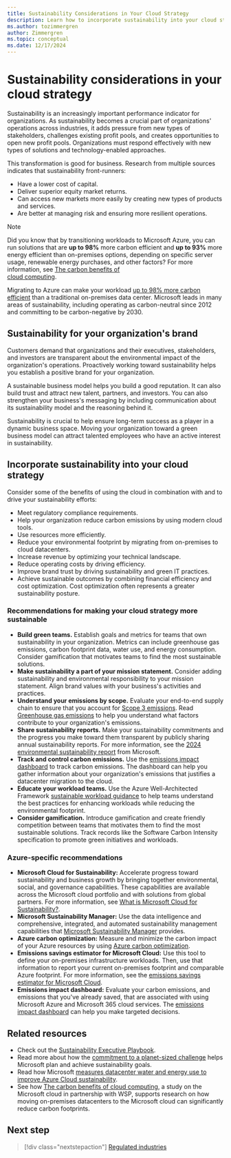 ```yaml
---
title: Sustainability Considerations in Your Cloud Strategy
description: Learn how to incorporate sustainability into your cloud strategy. Use Azure to drive your sustainability efforts.
ms.author: tozimmergren
author: Zimmergren
ms.topic: conceptual
ms.date: 12/17/2024
---
```


# Sustainability considerations in your cloud strategy

Sustainability is an increasingly important performance indicator for organizations. As sustainability becomes a crucial part of organizations' operations across industries, it adds pressure from new types of stakeholders, challenges existing profit pools, and creates opportunities to open new profit pools. Organizations must respond effectively with new types of solutions and technology-enabled approaches.

This transformation is good for business. Research from multiple sources indicates that sustainability front-runners:
- Have a lower cost of capital.
- Deliver superior equity market returns.
- Can access new markets more easily by creating new types of products and services.
- Are better at managing risk and ensuring more resilient operations.

> [!NOTE]
> Did you know that by transitioning workloads to Microsoft Azure, you can run solutions that are **up to 98%** more carbon efficient and **up to 93%** more energy efficient than on-premises options, depending on specific server usage, renewable energy purchases, and other factors?
> For more information, see [The carbon 
benefits of  
cloud computing](https://download.microsoft.com/download/7/3/9/739BC4AD-A855-436E-961D-9C95EB51DAF9/Microsoft_Cloud_Carbon_Study_2018.pdf).

Migrating to Azure can make your workload [up to 98% more carbon efficient](https://azure.microsoft.com/explore/global-infrastructure/sustainability/#carbon-benefits) than a traditional on-premises data center. Microsoft leads in many areas of sustainability, including operating as carbon-neutral since 2012 and committing to be carbon-negative by 2030.

## Sustainability for your organization's brand

Customers demand that organizations and their executives, stakeholders, and investors are transparent about the environmental impact of the organization's operations. Proactively working toward sustainability helps you establish a positive brand for your organization.

A sustainable business model helps you build a good reputation. It can also build trust and attract new talent, partners, and investors. You can also strengthen your business's messaging by including communication about its sustainability model and the reasoning behind it.

Sustainability is crucial to help ensure long-term success as a player in a dynamic business space. Moving your organization toward a green business model can attract talented employees who have an active interest in sustainability.

## Incorporate sustainability into your cloud strategy

Consider some of the benefits of using the cloud in combination with and to drive your sustainability efforts:

- Meet regulatory compliance requirements.
- Help your organization reduce carbon emissions by using modern cloud tools.
- Use resources more efficiently.
- Reduce your environmental footprint by migrating from on-premises to cloud datacenters.
- Increase revenue by optimizing your technical landscape.
- Reduce operating costs by driving efficiency.
- Improve brand trust by driving sustainability and green IT practices.
- Achieve sustainable outcomes by combining financial efficiency and cost optimization. Cost optimization often represents a greater sustainability posture.

### Recommendations for making your cloud strategy more sustainable

- **Build green teams.** Establish goals and metrics for teams that own sustainability in your organization. Metrics can include greenhouse gas emissions, carbon footprint data, water use, and energy consumption. Consider gamification that motivates teams to find the most sustainable solutions.
- **Make sustainability a part of your mission statement.** Consider adding sustainability and environmental responsibility to your mission statement. Align brand values with your business's activities and practices.
- **Understand your emissions by scope.** Evaluate your end-to-end supply chain to ensure that you account for [Scope 3 emissions](/industry/sustainability/calculate-scope3). Read [Greenhouse gas emissions](https://microsoft.github.io/Sustainability-Resources/greenhouse-gas-emissions/) to help you understand what factors contribute to your organization's emissions.
- **Share sustainability reports.** Make your sustainability commitments and the progress you make toward them transparent by publicly sharing annual sustainability reports. For more information, see the [2024 environmental sustainability report](https://www.microsoft.com/corporate-responsibility/sustainability/report) from Microsoft.
- **Track and control carbon emissions.** Use the [emissions impact dashboard](https://www.microsoft.com/sustainability/emissions-impact-dashboard) to track carbon emissions. The dashboard can help you gather information about your organization's emissions that justifies a datacenter migration to the cloud.
- **Educate your workload teams.** Use the Azure Well-Architected Framework [sustainable workload guidance](/azure/architecture/framework/sustainability/) to help teams understand the best practices for enhancing workloads while reducing the environmental footprint.
- **Consider gamification.** Introduce gamification and create friendly competition between teams that motivates them to find the most sustainable solutions. Track records like the Software Carbon Intensity specification to promote green initiatives and workloads.

### Azure-specific recommendations <!-- or Azure facilitation-->

<!--TBD Tobias note: Potentially convert this to a table and add before recommendations?-->

- **Microsoft Cloud for Sustainability:** Accelerate progress toward sustainability and business growth by bringing together environmental, social, and governance capabilities. These capabilities are available across the Microsoft cloud portfolio and with solutions from global partners. For more information, see [What is Microsoft Cloud for Sustainability?](/industry/sustainability/overview).
- **Microsoft Sustainability Manager:** Use the data intelligence and comprehensive, integrated, and automated sustainability management capabilities that [Microsoft Sustainability Manager](/industry/sustainability/sustainability-manager-overview) provides.
- **Azure carbon optimization:** Measure and minimize the carbon impact of your Azure resources by using [Azure carbon optimization](/azure/carbon-optimization/overview).
- **Emissions savings estimator for Microsoft Cloud:** Use this tool to define your on-premises infrastructure workloads. Then, use that information to report your current on-premises footprint and comparable Azure footprint. For more information, see the [emissions savings estimator for Microsoft Cloud](https://gw.us-il301.gateway.prod.island.powerapps.com/customerenrollmentservice/estimator/index.html).
- **Emissions impact dashboard:** Evaluate your carbon emissions, and emissions that you've already saved, that are associated with using Microsoft Azure and Microsoft 365 cloud services. The [emissions impact dashboard](https://www.microsoft.com/sustainability/emissions-impact-dashboard) can help you make targeted decisions.

## Related resources

- Check out the [Sustainability Executive Playbook](https://info.microsoft.com/ww-landing-Sustainability-Executive-Playbook.html).
- Read more about how the [commitment to a planet-sized challenge](https://www.microsoft.com/sustainability/approach) helps Microsoft plan and achieve sustainability goals.
- Read how Microsoft [measures datacenter water and energy use to improve Azure Cloud sustainability](https://azure.microsoft.com/blog/how-microsoft-measures-datacenter-water-and-energy-use-to-improve-azure-cloud-sustainability/).
- See how [The carbon benefits of cloud computing](https://download.microsoft.com/download/7/3/9/739BC4AD-A855-436E-961D-9C95EB51DAF9/Microsoft_Cloud_Carbon_Study_2018.pdf), a study on the Microsoft cloud in partnership with WSP, supports research on how moving on-premises datacenters to the Microsoft cloud can significantly reduce carbon footprints.

## Next step

> [!div class="nextstepaction"]
> [Regulated industries](industries.md)
